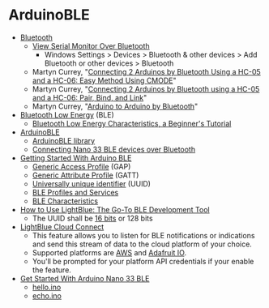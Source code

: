 # ArduinoBLE
* [Bluetooth](https://en.wikipedia.org/wiki/Bluetooth)
  * [View Serial Monitor Over Bluetooth](https://create.arduino.cc/projecthub/millerman4487/view-serial-monitor-over-bluetooth-fbb0e5)
    * Windows Settings > Devices > Bluetooth & other devices > Add Bluetooth or other devices > Bluetooth
  * Martyn Currey, "[Connecting 2 Arduinos by Bluetooth Using a HC-05 and a HC-06: Easy Method Using CMODE](http://www.martyncurrey.com/connecting-2-arduinos-by-bluetooth-using-a-hc-05-and-a-hc-06-easy-method-using-cmode/)"
  * Martyn Currey, "[Connecting 2 Arduinos by Bluetooth using a HC-05 and a HC-06: Pair, Bind, and Link](http://www.martyncurrey.com/connecting-2-arduinos-by-bluetooth-using-a-hc-05-and-a-hc-06-pair-bind-and-link/)"
  * Martyn Currey, "[Arduino to Arduino by Bluetooth](http://www.martyncurrey.com/arduino-to-arduino-by-bluetooth/)"
* [Bluetooth Low Energy](https://en.wikipedia.org/wiki/Bluetooth_Low_Energy) (BLE)
  * [Bluetooth Low Energy Characteristics, a Beginner's Tutorial](https://devzone.nordicsemi.com/guides/short-range-guides/b/bluetooth-low-energy/posts/ble-characteristics-a-beginners-tutorial)
* [ArduinoBLE](https://github.com/arduino-libraries/ArduinoBLE)
  * [ArduinoBLE library](https://www.arduino.cc/reference/en/libraries/arduinoble/)
  * [Connecting Nano 33 BLE devices over Bluetooth](https://docs.arduino.cc/tutorials/nano-33-ble-sense/ble-device-to-device)
* [Getting Started With Arduino BLE](https://create.arduino.cc/projecthub/monica/getting-started-with-bluetooth-low-energy-ble-ab4c94)
  * [Generic Access Profile](https://learn.adafruit.com/introduction-to-bluetooth-low-energy/gap) (GAP)
  * [Generic Attribute Profile](https://learn.adafruit.com/introduction-to-bluetooth-low-energy/gatt) (GATT)
  * [Universally unique identifier](https://en.wikipedia.org/wiki/Universally_unique_identifier) (UUID)
  * [BLE Profiles and Services](https://www.bluetooth.com/specifications/specs/)
  * [BLE Characteristics](https://www.bluetooth.com/specifications/assigned-numbers/)
* [How to Use LightBlue: The Go-To BLE Development Tool](https://punchthrough.com/lightblue-features/)
  * The UUID shall be [16 bits](https://btprodspecificationrefs.blob.core.windows.net/assigned-values/16-bit%20UUID%20Numbers%20Document.pdf) or 128 bits
* [LightBlue Cloud Connect](https://punchthrough.com/introducing-cloud-connect-for-lightblue-explorer/)
  * This feature allows you to listen for BLE notifications or indications and send this stream of data to the cloud platform of your choice.
  * Supported platforms are [AWS](https://punchthrough.com/setting-up-aws-iot-with-lightblue-cloud-connect/) and [Adafruit IO](https://punchthrough.com/setting-up-adafruit-io-with-lightblue-cloud-connect/).
  * You'll be prompted for your platform API credentials if your enable the feature.
* [Get Started With Arduino Nano 33 BLE](https://www.okdo.com/getting-started/get-started-with-arduino-nano-33-ble/)
  * [hello.ino](/lesson6/xiao/ArduinoBLE/hello.ino)
  * [echo.ino](/lesson6/xiao/ArduinoBLE/echo.ino)
